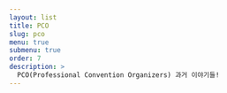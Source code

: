 ```yaml
---
layout: list
title: PCO
slug: pco
menu: true
submenu: true
order: 7
description: >
  PCO(Professional Convention Organizers) 과거 이야기들!
---
```

